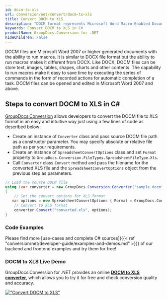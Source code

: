 ```yaml
---
id: docm-to-xls
url: conversion/net/convert/docm-to-xls
title: Convert DOCM to XLS
description: "DOCM format represents Microsoft Word Macro-Enabled Document with .docm extension. Learn how to convert DOCM to XLS file programmatically in C# language using GroupDocs.Conversion for .NET library."
keywords: Convert DOCM to XLS in C#
productName: GroupDocs.Conversion for .NET
hideChildren: False
---
```


DOCM files are Microsoft Word 2007 or higher generated documents with the ability to run macros. It is similar to DOCX file format but the ability to run macros makes it different from DOCX. Like DOCX, DOCM files can be store text, images, tables, shapes, charts and other contents. The capability to run macros make it easy to save time by executing the series of commands in the form of recorded actions for automatic completion of a task. DOCM files can be opened and edited in Microsoft Word 2007 and above.

## Steps to convert DOCM to XLS in C#

[GroupDocs.Conversion](https://products.groupdocs.com/conversion/net) allows developers to convert the DOCM file to XLS format in an easy and intuitive way just using a few lines of code as described below:

* Create an instance of `Converter` class and pass source DOCM file path as a constructor parameter. You may specify absolute or relative file path as per your requirements. 
* Create an instance of `SpreadsheetConvertOptions` class and set `Format` property to `GroupDocs.Conversion.FileTypes.SpreadsheetFileType.Xls`.
* Call `Converter` class `Convert` method and pass the filename for the converted XLS file and the `SpreadsheetConvertOptions` object from the previous step as parameters.

```csharp
// Load the source DOCM file
using (var converter = new GroupDocs.Conversion.Converter("sample.docm"))
{
    // Set the convert options for XLS format
   var options = new SpreadsheetConvertOptions { Format = GroupDocs.Conversion.FileTypes.SpreadsheetFileType.Xls };
    // Convert to XLS format
    converter.Convert("converted.xls", options);
}
```

### Code Examples

Please find more [use-cases and complete C# sources]({{< ref "conversion/net/developer-guide/examples-and-demos.md" >}}) of our backend and frontend examples and try them for free!

### DOCM to XLS Live Demo

GroupDocs.Conversion for .NET provides an online [**DOCM to XLS converter**](https://products.groupdocs.app/conversion/docm-to-xls), which allows you to try it for free and check conversion quality and accuracy.

[!["Convert DOCM to XLS"](conversion/net/images/convert-to-xls/convert-docm-to-xls.png)](https://products.groupdocs.app/conversion/docm-to-xls)
